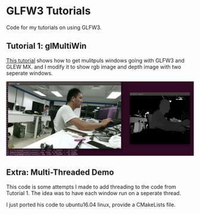 # GLFW3 Tutorials

Code for my tutorials on using GLFW3.

## Tutorial 1: glMultiWin

[This tutorial](http://blog.gvnott.com/2013/05/18/tutorial-multiple-windows-with-glfw3-and-glew-mx/) shows how to get mulitpuls windows going with GLFW3 and GLEW MX. and I modify it to show rgb image and depth image with two seperate windows.

![](https://github.com/suijingfeng/libfreenect2/blob/master/glMultiWin/doc/succeed.png)


## Extra: Multi-Threaded Demo

This code is some attempts I made to add threading to the code from Tutorial 1. The idea was to have each window run on a seperate thread.

I just ported his code to ubuntu16.04 linux, provide a CMakeLists file. 
